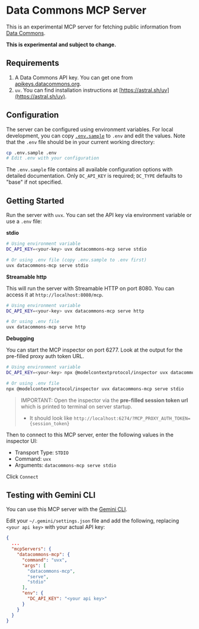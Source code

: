 # Data Commons MCP Server

This is an experimental MCP server for fetching public information from [Data Commons](https://datacommons.org/).

**This is experimental and subject to change.**

## Requirements

1.  A Data Commons API key. You can get one from [apikeys.datacommons.org](https://apikeys.datacommons.org/).
2.  `uv`. You can find installation instructions at [https://astral.sh/uv](https://astral.sh/uv).

## Configuration

The server can be configured using environment variables. For local development, you can copy [`.env.sample`](.env.sample) to `.env` and edit the values.
Note that the `.env` file should be in your current working directory:

```bash
cp .env.sample .env
# Edit .env with your configuration
```

The `.env.sample` file contains all available configuration options with detailed documentation. Only `DC_API_KEY` is required; `DC_TYPE` defaults to "base" if not specified.

## Getting Started

Run the server with `uvx`. You can set the API key via environment variable or use a `.env` file:

**stdio**

```bash
# Using environment variable
DC_API_KEY=<your-key> uvx datacommons-mcp serve stdio

# Or using .env file (copy .env.sample to .env first)
uvx datacommons-mcp serve stdio
```

**Streamable http**

This will run the server with Streamable HTTP on port 8080. You can access it at `http://localhost:8080/mcp`.

```bash
# Using environment variable
DC_API_KEY=<your-key> uvx datacommons-mcp serve http

# Or using .env file
uvx datacommons-mcp serve http
```

**Debugging**

You can start the MCP inspector on port 6277. Look at the output for the pre-filled proxy auth token URL.

```bash
# Using environment variable
DC_API_KEY=<your-key> npx @modelcontextprotocol/inspector uvx datacommons-mcp serve stdio

# Or using .env file
npx @modelcontextprotocol/inspector uvx datacommons-mcp serve stdio
```

> IMPORTANT: Open the inspector via the **pre-filled session token url** which is printed to terminal on server startup.
> * It should look like `http://localhost:6274/?MCP_PROXY_AUTH_TOKEN={session_token}`

Then to connect to this MCP server, enter the following values in the inspector UI:

- Transport Type: `STDIO`
- Command: `uvx`
- Arguments: `datacommons-mcp serve stdio`

Click `Connect`

## Testing with Gemini CLI

You can use this MCP server with the [Gemini CLI](https://github.com/google-gemini/gemini-cli).

Edit your `~/.gemini/settings.json` file and add the following, replacing `<your api key>` with your actual API key:

```json
{
  ...
  "mcpServers": {
    "datacommons-mcp": {
      "command": "uvx",
      "args": [
        "datacommons-mcp",
        "serve",
        "stdio"
      ],
      "env": {
        "DC_API_KEY": "<your api key>"
      }
    }
  }
}
```
